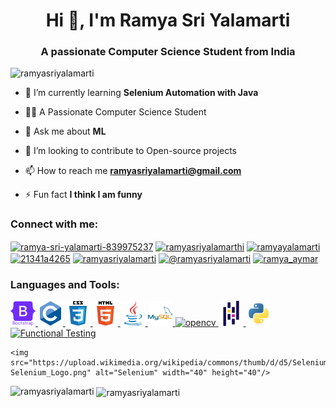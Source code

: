 <h1 align="center">Hi 👋, I'm Ramya Sri Yalamarti</h1>
<h3 align="center">A passionate Computer Science Student from India</h3>

<p align="left"> <img src="https://komarev.com/ghpvc/?username=ramyasriyalamarti&label=Profile%20views&color=0e75b6&style=flat" alt="ramyasriyalamarti" /> </p>

- 🌱 I’m currently learning **Selenium Automation with Java**

- 👨‍💻 A Passionate Computer Science Student

- 💬 Ask me about **ML**

- 👯 I’m looking to contribute to Open-source projects

- 📫 How to reach me **ramyasriyalamarti@gmail.com**

- ⚡ Fun fact **I think I am funny**

<h3 align="left">Connect with me:</h3>
<p align="left">
<a href="https://linkedin.com/in/ramya-sri-yalamarti-839975237" target="blank"><img align="center" src="https://raw.githubusercontent.com/rahuldkjain/github-profile-readme-generator/master/src/images/icons/Social/linked-in-alt.svg" alt="ramya-sri-yalamarti-839975237" height="30" width="40" /></a>
<a href="https://kaggle.com/ramyasriyalamarthi" target="blank"><img align="center" src="https://raw.githubusercontent.com/rahuldkjain/github-profile-readme-generator/master/src/images/icons/Social/kaggle.svg" alt="ramyasriyalamarthi" height="30" width="40" /></a>
<a href="https://www.codechef.com/users/ramyayalamarti" target="blank"><img align="center" src="https://cdn.jsdelivr.net/npm/simple-icons@3.1.0/icons/codechef.svg" alt="ramyayalamarti" height="30" width="40" /></a>
<a href="https://www.hackerrank.com/21341a4265" target="blank"><img align="center" src="https://raw.githubusercontent.com/rahuldkjain/github-profile-readme-generator/master/src/images/icons/Social/hackerrank.svg" alt="21341a4265" height="30" width="40" /></a>
<a href="https://www.leetcode.com/ramyasriyalamarti" target="blank"><img align="center" src="https://raw.githubusercontent.com/rahuldkjain/github-profile-readme-generator/master/src/images/icons/Social/leet-code.svg" alt="ramyasriyalamarti" height="30" width="40" /></a>
<a href="https://www.hackerearth.com/@ramyasriyalamarti" target="blank"><img align="center" src="https://raw.githubusercontent.com/rahuldkjain/github-profile-readme-generator/master/src/images/icons/Social/hackerearth.svg" alt="@ramyasriyalamarti" height="30" width="40" /></a>
<a href="https://auth.geeksforgeeks.org/user/ramya_aymar" target="blank"><img align="center" src="https://raw.githubusercontent.com/rahuldkjain/github-profile-readme-generator/master/src/images/icons/Social/geeks-for-geeks.svg" alt="ramya_aymar" height="30" width="40" /></a>
</p>

<h3 align="left">Languages and Tools:</h3>
<p align="left"> <a href="https://getbootstrap.com" target="_blank" rel="noreferrer"> <img src="https://raw.githubusercontent.com/devicons/devicon/master/icons/bootstrap/bootstrap-plain-wordmark.svg" alt="bootstrap" width="40" height="40"/> </a> <a href="https://www.cprogramming.com/" target="_blank" rel="noreferrer"> <img src="https://raw.githubusercontent.com/devicons/devicon/master/icons/c/c-original.svg" alt="c" width="40" height="40"/> </a> <a href="https://www.w3schools.com/css/" target="_blank" rel="noreferrer"> <img src="https://raw.githubusercontent.com/devicons/devicon/master/icons/css3/css3-original-wordmark.svg" alt="css3" width="40" height="40"/> </a> <a href="https://www.w3.org/html/" target="_blank" rel="noreferrer"> <img src="https://raw.githubusercontent.com/devicons/devicon/master/icons/html5/html5-original-wordmark.svg" alt="html5" width="40" height="40"/> </a> <a href="https://www.java.com" target="_blank" rel="noreferrer"> <img src="https://raw.githubusercontent.com/devicons/devicon/master/icons/java/java-original.svg" alt="java" width="40" height="40"/> </a> <a href="https://www.mysql.com/" target="_blank" rel="noreferrer"> <img src="https://raw.githubusercontent.com/devicons/devicon/master/icons/mysql/mysql-original-wordmark.svg" alt="mysql" width="40" height="40"/> </a> <a href="https://opencv.org/" target="_blank" rel="noreferrer"> <img src="https://www.vectorlogo.zone/logos/opencv/opencv-icon.svg" alt="opencv" width="40" height="40"/> </a> <a href="https://pandas.pydata.org/" target="_blank" rel="noreferrer"> <img src="https://raw.githubusercontent.com/devicons/devicon/2ae2a900d2f041da66e950e4d48052658d850630/icons/pandas/pandas-original.svg" alt="pandas" width="40" height="40"/> </a> <a href="https://www.python.org" target="_blank" rel="noreferrer"> <img src="https://raw.githubusercontent.com/devicons/devicon/master/icons/python/python-original.svg" alt="python" width="40" height="40"/> </a><a href="https://www.selenium.dev/" target="_blank">
    <a href="https://www.example.com/functional-testing" target="_blank">
    <img src="https://upload.wikimedia.org/wikipedia/commons/thumb/3/3a/Functional_Testing_Logo.png/120px-Functional_Testing_Logo.png" alt="Functional Testing" width="40" height="40"/>
</a>

    <img src="https://upload.wikimedia.org/wikipedia/commons/thumb/d/d5/Selenium_Logo.png/120px-Selenium_Logo.png" alt="Selenium" width="40" height="40"/>
</a>

</p>

<p><img align="left" src="https://github-readme-stats.vercel.app/api/top-langs?username=ramyasriyalamarti&show_icons=true&locale=en&layout=compact" alt="ramyasriyalamarti" /></p>

<p>&nbsp;<img align="center" src="https://github-readme-stats.vercel.app/api?username=ramyasriyalamarti&show_icons=true&locale=en" alt="ramyasriyalamarti" /></p>
